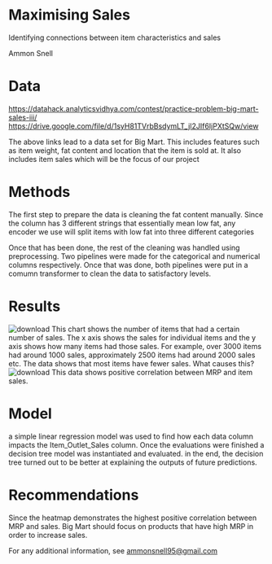 # Maximising Sales
Identifying connections between item characteristics and sales

Ammon Snell

# Data
https://datahack.analyticsvidhya.com/contest/practice-problem-big-mart-sales-iii/
https://drive.google.com/file/d/1syH81TVrbBsdymLT_jl2JIf6IjPXtSQw/view

The above links lead to a data set for Big Mart. This includes features such as item weight, fat content and location that the item is sold at. It also includes item sales which will be the focus of our project

# Methods
The first step to prepare the data is cleaning the fat content manually. Since the column has 3 different strings that essentially mean low fat, any encoder we use will split items with low fat into three different categories

Once that has been done, the rest of the cleaning was handled using preprocessing. Two pipelines were made for the categorical and numerical columns respectively. Once that was done, both pipelines were put in a comumn transformer to clean the data to satisfactory levels.

# Results
![download](https://user-images.githubusercontent.com/120761360/216644048-a82c91ff-854c-486d-a001-3a62f906e4a2.png)
This chart shows the number of items that had a certain number of sales. The x axis shows the sales for individual items and the y axis shows how many items had those sales. For example, over 3000 items had around 1000 sales, approximately 2500 items had around 2000 sales etc.
The data shows that most items have fewer sales. What causes this?
![download](https://user-images.githubusercontent.com/120761360/216645771-59e8933c-e518-4695-ba59-f8e5ed13eaa6.png)
This data shows positive correlation between MRP and item sales.

# Model
a simple linear regression model was used to find how each data column impacts the Item_Outlet_Sales column. Once the evaluations were finished a decision tree model was instantiated and evaluated.
in the end, the decision tree turned out to be better at explaining the outputs of future predictions.

# Recommendations
Since the heatmap demonstrates the highest positive correlation between MRP and sales. Big Mart should focus on products that have high MRP in order to increase sales.

For any additional information, see ammonsnell95@gmail.com

